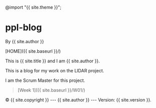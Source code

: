 @import "{{ site.theme }}";
# ppl-blog

By {{ site.author }}

[HOME]({{ site.baseurl }}/)

This is {{ site.title }} and I am {{ site.author }}.

This is a blog for my work on the LIDAR project.

I am the Scrum Master for this project.

> [Week 1]({{ site.baseurl }}/W01/) 

 © {{ site.copyright }} --- {{ site.author }} --- Version: {{ site.version }}.
